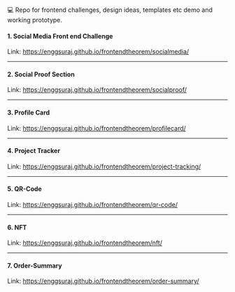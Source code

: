 💻 Repo for frontend challenges, design ideas, templates etc demo and working prototype.

#### 1. Social Media Front end Challenge

Link: <a href="https://enggsuraj.github.io/frontendtheorem/socialmedia/"> https://enggsuraj.github.io/frontendtheorem/socialmedia/ </a>

<hr />

#### 2. Social Proof Section

Link: <a href="https://enggsuraj.github.io/frontendtheorem/socialproof/">https://enggsuraj.github.io/frontendtheorem/socialproof/ </a>

<hr />

#### 3. Profile Card

Link: <a href="https://enggsuraj.github.io/frontendtheorem/profilecard/">https://enggsuraj.github.io/frontendtheorem/profilecard/ </a>

<hr />

#### 4. Project Tracker

Link: <a href="https://enggsuraj.github.io/frontendtheorem/project-tracking">https://enggsuraj.github.io/frontendtheorem/project-tracking/ </a>

<hr />

#### 5. QR-Code

Link: <a href="https://enggsuraj.github.io/frontendtheorem/qr-code">https://enggsuraj.github.io/frontendtheorem/qr-code/ </a>

<hr />

#### 6. NFT

Link: <a href="https://enggsuraj.github.io/frontendtheorem/nft">https://enggsuraj.github.io/frontendtheorem/nft/ </a>

<hr />

#### 7. Order-Summary

Link: <a href="https://enggsuraj.github.io/frontendtheorem/order-summary">https://enggsuraj.github.io/frontendtheorem/order-summary/</a>
